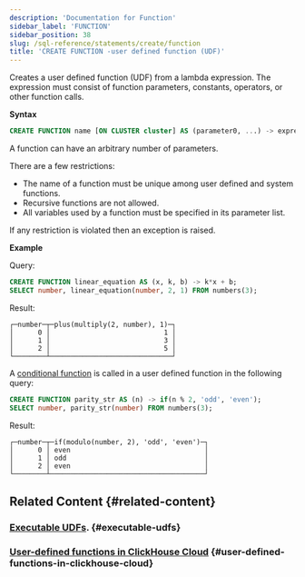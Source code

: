 ```yaml
---
description: 'Documentation for Function'
sidebar_label: 'FUNCTION'
sidebar_position: 38
slug: /sql-reference/statements/create/function
title: 'CREATE FUNCTION -user defined function (UDF)'
---
```


Creates a user defined function (UDF) from a lambda expression. The expression must consist of function parameters, constants, operators, or other function calls.

**Syntax**

```sql
CREATE FUNCTION name [ON CLUSTER cluster] AS (parameter0, ...) -> expression
```
A function can have an arbitrary number of parameters.

There are a few restrictions:

- The name of a function must be unique among user defined and system functions.
- Recursive functions are not allowed.
- All variables used by a function must be specified in its parameter list.

If any restriction is violated then an exception is raised.

**Example**

Query:

```sql
CREATE FUNCTION linear_equation AS (x, k, b) -> k*x + b;
SELECT number, linear_equation(number, 2, 1) FROM numbers(3);
```

Result:

```text
┌─number─┬─plus(multiply(2, number), 1)─┐
│      0 │                            1 │
│      1 │                            3 │
│      2 │                            5 │
└────────┴──────────────────────────────┘
```

A [conditional function](../../../sql-reference/functions/conditional-functions.md) is called in a user defined function in the following query:

```sql
CREATE FUNCTION parity_str AS (n) -> if(n % 2, 'odd', 'even');
SELECT number, parity_str(number) FROM numbers(3);
```

Result:

```text
┌─number─┬─if(modulo(number, 2), 'odd', 'even')─┐
│      0 │ even                                 │
│      1 │ odd                                  │
│      2 │ even                                 │
└────────┴──────────────────────────────────────┘
```

## Related Content {#related-content}

### [Executable UDFs](/sql-reference/functions/udf.md). {#executable-udfs}

### [User-defined functions in ClickHouse Cloud](https://clickhouse.com/blog/user-defined-functions-clickhouse-udfs) {#user-defined-functions-in-clickhouse-cloud}
